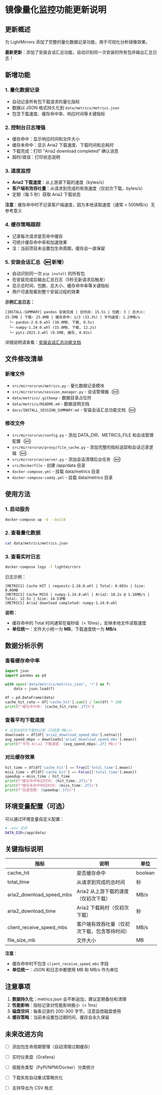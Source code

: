 # 镜像量化监控功能更新说明

## 更新概述

为 LightMirrors 添加了完整的量化数据记录功能，用于可视化分析镜像效果。

**最新更新**：添加了安装会话汇总功能，自动识别同一次安装的所有包并输出汇总日志！

## 新增功能

### 1. 量化数据记录
- 自动记录所有包下载请求的量化指标
- 数据以 JSON 格式持久化到 `data/metrics/metrics.json`
- 包含下载速度、缓存命中率、响应时间等关键指标

### 2. 控制台日志增强
- 缓存命中：显示响应时间和文件大小
- 缓存未命中：显示 Aria2 下载速度、下载时间和总耗时
- 下载完成：打印 "Aria2 download completed" 确认消息
- 超时/错误：打印状态说明

### 3. 速度监控
- **Aria2 下载速度**：从上游源下载的速度（bytes/s）
- **客户端有效吞吐量**：从请求到完成的有效速度（仅初次下载，bytes/s）
- 定期（每 5 秒）获取 Aria2 下载状态

**注意**：缓存命中时不记录客户端速度，因为本地读取速度（通常 > 500MB/s）无参考意义

### 4. 缓存策略跟踪
- 记录每次请求是否命中缓存
- 可统计缓存命中率和加速效果
- 注：当前项目未设置包生命周期，缓存会一直保留

### 5. 安装会话汇总（🆕 新增）
- 自动识别同一次 `pip install` 的所有包
- 在安装完成后输出汇总日志（5秒无新请求后触发）
- 显示总时间、包数、总大小、缓存命中率等关键指标
- 用户可直观看到整个安装过程的效果

**示例汇总日志：**
```
[INSTALL-SUMMARY] pandas 安装完成 | 总时间: 15.5s | 包数: 3 | 总大小: 25.5MB | 下载: 25.0MB | 缓存命中: 1/3 (33.3%) | 平均速度: 1.29MB/s
  └─ pandas-2.0.0.whl (10.0MB, 下载, 8.5s)
  └─ numpy-1.24.0.whl (15.0MB, 下载, 12.2s)
  └─ pytz-2023.3.whl (0.5MB, 缓存, 0.01s)
```

详细说明请查看：[安装会话汇总功能文档](docs/INSTALL_SESSION_SUMMARY.md)

## 文件修改清单

### 新增文件
- `src/mirrorsrun/metrics.py` - 量化数据记录模块
- `src/mirrorsrun/session_manager.py` - 会话管理器（🆕）
- `data/metrics/.gitkeep` - 数据目录占位符
- `data/metrics/README.md` - 数据说明文档
- `docs/INSTALL_SESSION_SUMMARY.md` - 安装会话汇总功能文档（🆕）

### 修改文件
- `src/mirrorsrun/config.py` - 添加 DATA_DIR、METRICS_FILE 和会话管理配置（🆕）
- `src/mirrorsrun/proxy/file_cache.py` - 添加完整的指标追踪和会话记录逻辑（🆕）
- `src/mirrorsrun/server.py` - 添加会话清理后台任务（🆕）
- `src/Dockerfile` - 创建 /app/data 目录
- `docker-compose.yml` - 挂载 data/metrics 目录
- `docker-compose-caddy.yml` - 挂载 data/metrics 目录

## 使用方法

### 1. 启动服务
```bash
docker-compose up -d --build
```

### 2. 查看量化数据
```bash
cat data/metrics/metrics.json
```

### 3. 查看实时日志
```bash
docker-compose logs -f lightmirrors
```

日志示例：
```
[METRICS] Cache HIT | requests-2.28.0.whl | Total: 0.003s | Size: 0.06MB
[METRICS] Cache MISS | numpy-1.24.0.whl | Aria2: 10.2s @ 1.16MB/s | Total: 12.5s | Size: 14.53MB
[METRICS] Aria2 download completed: numpy-1.24.0.whl
```

**说明**：
- 缓存命中的 Total 时间通常在毫秒级（< 10ms），反映本地文件读取速度
- **单位统一**：文件大小统一为 **MB**，下载速度统一为 **MB/s**

## 数据分析示例

### 查看缓存命中率
```python
import json
import pandas as pd

with open('data/metrics/metrics.json', 'r') as f:
    data = json.load(f)

df = pd.DataFrame(data)
cache_hit_rate = df['cache_hit'].sum() / len(df) * 100
print(f"缓存命中率: {cache_hit_rate:.2f}%")
```

### 查看平均下载速度
```python
# 过滤出初次下载的记录（已经是 MB/s）
downloads = df[df['aria2_download_speed_mbs'].notna()]
avg_speed_mbps = downloads['aria2_download_speed_mbs'].mean()
print(f"平均 Aria2 下载速度: {avg_speed_mbps:.2f} MB/s")
```

### 对比缓存效果
```python
hit_time = df[df['cache_hit'] == True]['total_time'].mean()
miss_time = df[df['cache_hit'] == False]['total_time'].mean()
speedup = miss_time / hit_time
print(f"缓存命中响应时间: {hit_time:.2f}s")
print(f"缓存未命中响应时间: {miss_time:.2f}s")
print(f"加速倍数: {speedup:.1f}x")
```

## 环境变量配置（可选）

可以通过环境变量自定义配置：

```bash
# .env 文件
DATA_DIR=/app/data/
```

## 关键指标说明

| 指标 | 说明 | 单位 |
|------|------|------|
| cache_hit | 是否缓存命中 | boolean |
| total_time | 从请求到完成的总时间 | 秒 |
| aria2_download_speed_mbs | Aria2 从上游下载的速度（仅初次下载） | MB/s |
| aria2_download_time | Aria2 下载耗时（仅初次下载） | 秒 |
| client_receive_speed_mbs | 客户端有效吞吐量（仅初次下载，包含等待时间） | MB/s |
| file_size_mb | 文件大小 | MB |

**注意**：
- 缓存命中时不包含 `client_receive_speed_mbs` 字段
- **单位统一**：JSON 和日志中都使用 MB 和 MB/s 作为单位

## 注意事项

1. **数据持久化**：metrics.json 会不断追加，建议定期备份和清理
2. **性能影响**：指标记录对性能影响极小（< 1ms）
3. **磁盘空间**：每条记录约 200-300 字节，注意监控磁盘使用
4. **缓存策略**：当前未设置包过期时间，缓存会永久保留

## 未来改进方向

- [ ] 添加包生命周期管理（自动清理过期缓存）
- [ ] 实时仪表盘（Grafana）
- [ ] 按服务类型（PyPI/NPM/Docker）分类统计
- [ ] 下载失败自动重试策略优化
- [ ] 支持导出为 CSV 格式

